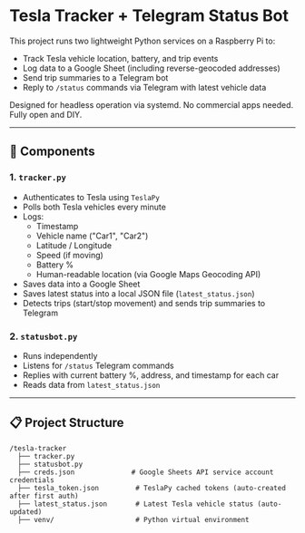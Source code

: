 # Tesla Tracker + Telegram Status Bot

This project runs two lightweight Python services on a Raspberry Pi to:
- Track Tesla vehicle location, battery, and trip events
- Log data to a Google Sheet (including reverse-geocoded addresses)
- Send trip summaries to a Telegram bot
- Reply to `/status` commands via Telegram with latest vehicle data

Designed for headless operation via systemd. No commercial apps needed. Fully open and DIY.

---

## 🚗 Components

### 1. `tracker.py`
- Authenticates to Tesla using `TeslaPy`
- Polls both Tesla vehicles every minute
- Logs:
  - Timestamp
  - Vehicle name ("Car1", "Car2")
  - Latitude / Longitude
  - Speed (if moving)
  - Battery %
  - Human-readable location (via Google Maps Geocoding API)
- Saves data into a Google Sheet
- Saves latest status into a local JSON file (`latest_status.json`)
- Detects trips (start/stop movement) and sends trip summaries to Telegram

### 2. `statusbot.py`
- Runs independently
- Listens for `/status` Telegram commands
- Replies with current battery %, address, and timestamp for each car
- Reads data from `latest_status.json`

---

## 📋 Project Structure

```plaintextsudo journalctl -u statusbot.service -f
/tesla-tracker
  ├── tracker.py
  ├── statusbot.py
  ├── creds.json              # Google Sheets API service account credentials
  ├── tesla_token.json         # TeslaPy cached tokens (auto-created after first auth)
  ├── latest_status.json       # Latest Tesla vehicle status (auto-updated)
  ├── venv/                    # Python virtual environment